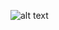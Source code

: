 
![alt text](https://github.com/kimcascante/WebPage-NodeJs-JavaScript/blob/main/Pagina%20NodeJs%20y%20JavaScript.webarchive)
